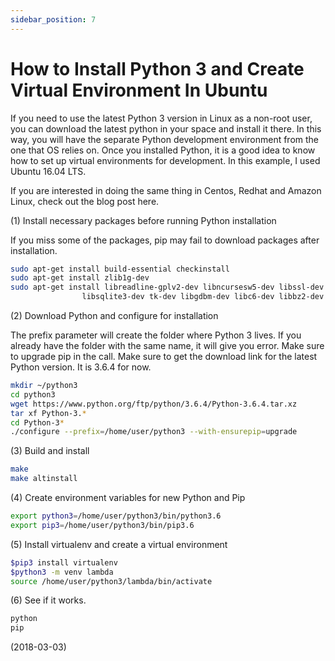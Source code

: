 ```yaml
---
sidebar_position: 7
---
```


# How to Install Python 3 and Create Virtual Environment In Ubuntu

If you need to use the latest Python 3 version in Linux as a non-root user, you can download the latest python in your space and install it there. In this way, you will have the separate Python development environment from the one that OS relies on. Once you installed Python, it is a good idea to know how to set up virtual environments for development. In this example, I used Ubuntu 16.04 LTS.

If you are interested in doing the same thing in Centos, Redhat and Amazon Linux, check out the blog post here.

(1) Install necessary packages before running Python installation

If you miss some of the packages, pip may fail to download packages after installation.

```bash
sudo apt-get install build-essential checkinstall
sudo apt-get install zlib1g-dev
sudo apt-get install libreadline-gplv2-dev libncursesw5-dev libssl-dev \
                libsqlite3-dev tk-dev libgdbm-dev libc6-dev libbz2-dev
```

(2) Download Python and configure for installation

The prefix parameter will create the folder where Python 3 lives. If you already have the folder with the same name, it will give you error. Make sure to upgrade pip in the call. Make sure to get the download link for the latest Python version. It is 3.6.4 for now.

```bash
mkdir ~/python3
cd python3
wget https://www.python.org/ftp/python/3.6.4/Python-3.6.4.tar.xz
tar xf Python-3.*
cd Python-3*
./configure --prefix=/home/user/python3 --with-ensurepip=upgrade
```

(3) Build and install

```bash
make
make altinstall
```

(4) Create environment variables for new Python and Pip

```bash
export python3=/home/user/python3/bin/python3.6
export pip3=/home/user/python3/bin/pip3.6
```

(5) Install virtualenv and create a virtual environment

```bash
$pip3 install virtualenv
$python3 -m venv lambda
source /home/user/python3/lambda/bin/activate
```

(6) See if it works.

```bash
python
pip
```

(2018-03-03)
